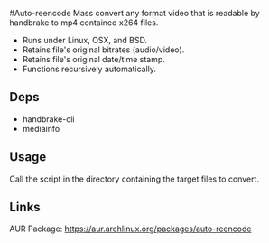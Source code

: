 #Auto-reencode
Mass convert any format video that is readable by handbrake to mp4 contained x264 files.
* Runs under Linux, OSX, and BSD.
* Retains file's original bitrates (audio/video).
* Retains file's original date/time stamp.
* Functions recursively automatically.

## Deps
* handbrake-cli
* mediainfo

## Usage
Call the script in the directory containing the target files to convert.

## Links
AUR Package: https://aur.archlinux.org/packages/auto-reencode
